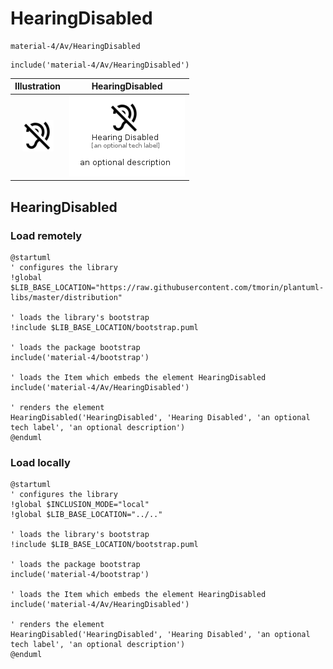 # HearingDisabled


```text
material-4/Av/HearingDisabled
```

```text
include('material-4/Av/HearingDisabled')
```



| Illustration | HearingDisabled |
| :---: | :---: |
| ![illustration for Illustration](../../material-4/Av/HearingDisabled.png) | ![illustration for HearingDisabled](../../material-4/Av/HearingDisabled.Local.png) |




## HearingDisabled

### Load remotely
```plantuml
@startuml
' configures the library
!global $LIB_BASE_LOCATION="https://raw.githubusercontent.com/tmorin/plantuml-libs/master/distribution"

' loads the library's bootstrap
!include $LIB_BASE_LOCATION/bootstrap.puml

' loads the package bootstrap
include('material-4/bootstrap')

' loads the Item which embeds the element HearingDisabled
include('material-4/Av/HearingDisabled')

' renders the element
HearingDisabled('HearingDisabled', 'Hearing Disabled', 'an optional tech label', 'an optional description')
@enduml
```

### Load locally
```plantuml
@startuml
' configures the library
!global $INCLUSION_MODE="local"
!global $LIB_BASE_LOCATION="../.."

' loads the library's bootstrap
!include $LIB_BASE_LOCATION/bootstrap.puml

' loads the package bootstrap
include('material-4/bootstrap')

' loads the Item which embeds the element HearingDisabled
include('material-4/Av/HearingDisabled')

' renders the element
HearingDisabled('HearingDisabled', 'Hearing Disabled', 'an optional tech label', 'an optional description')
@enduml
```

